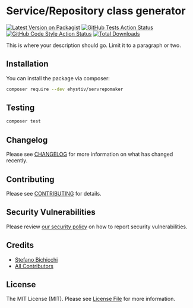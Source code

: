 # Service/Repository class generator

[![Latest Version on Packagist](https://img.shields.io/packagist/v/ehystiv/servrepomaker.svg?style=flat-square)](https://packagist.org/packages/ehystiv/servrepomaker)
[![GitHub Tests Action Status](https://img.shields.io/github/actions/workflow/status/ehystiv/servrepomaker/run-tests.yml?branch=main&label=tests&style=flat-square)](https://github.com/ehystiv/servrepomaker/actions?query=workflow%3Arun-tests+branch%3Amain)
[![GitHub Code Style Action Status](https://img.shields.io/github/actions/workflow/status/ehystiv/servrepomaker/fix-php-code-style-issues.yml?branch=main&label=code%20style&style=flat-square)](https://github.com/ehystiv/servrepomaker/actions?query=workflow%3A"Fix+PHP+code+style+issues"+branch%3Amain)
[![Total Downloads](https://img.shields.io/packagist/dt/ehystiv/servrepomaker.svg?style=flat-square)](https://packagist.org/packages/ehystiv/servrepomaker)

This is where your description should go. Limit it to a paragraph or two.


## Installation

You can install the package via composer:

```bash
composer require --dev ehystiv/servrepomaker
```

## Testing

```bash
composer test
```

## Changelog

Please see [CHANGELOG](CHANGELOG.md) for more information on what has changed recently.

## Contributing

Please see [CONTRIBUTING](CONTRIBUTING.md) for details.

## Security Vulnerabilities

Please review [our security policy](../../security/policy) on how to report security vulnerabilities.

## Credits

- [Stefano Bichicchi](https://github.com/ehystiv)
- [All Contributors](../../contributors)

## License

The MIT License (MIT). Please see [License File](LICENSE.md) for more information.
